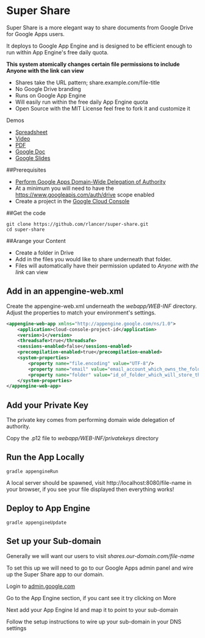 Super Share
===========

Super Share is a more elegant way to share documents from Google Drive for Google Apps users. 

It deploys to Google App Engine and is designed to be efficient enough to run within App Engine's free daily quota. 

**This system atomically changes certain file permissions to include Anyone with the link can view**  

+ Shares take the URL pattern; share.example.com/file-title
+ No Google Drive branding 
+ Runs on Google App Engine
+ Will easily run within the free daily App Engine quota
+ Open Source with the MIT License feel free to fork it and customize it

Demos
+ [Spreadsheet](http://share.robertlancer.com/Spreadsheet)
+ [Video](http://share.robertlancer.com/Roadtrip.mp4)
+ [PDF](http://share.robertlancer.com/Comic-Book.pdf)
+ [Google Doc](http://share.robertlancer.com/Press)
+ [Google Slides](http://share.robertlancer.com/Super-Share)

##Prerequisites

+   [Perform Google Apps Domain-Wide Delegation of Authority](https://developers.google.com/drive/web/delegation)
+   At a minimum you will need to have the https://www.googleapis.com/auth/drive scope enabled  
+   Create a project in the [Google Cloud Console](http://console.developers.google.com)

##Get the code

    git clone https://github.com/rlancer/super-share.git
    cd super-share

##Arange your Content

+ Create a folder in Drive
+ Add in the files you would like to share underneath that folder. 
+ Files will automatically have their permission updated to *Anyone with the link* can view

## Add in an appengine-web.xml

Create the appengine-web.xml underneath the *webapp/WEB-INF* directory. Adjust the properties to match your environment's settings. 

```xml
<appengine-web-app xmlns="http://appengine.google.com/ns/1.0">
    <application>cloud-console-project-id</application>
    <version>1</version>
    <threadsafe>true</threadsafe>
    <sessions-enabled>false</sessions-enabled>
    <precompilation-enabled>true</precompilation-enabled>
    <system-properties>
        <property name="file.encoding" value="UTF-8"/>
        <property name="email" value="email_account_which_owns_the_folder@yourdomain.com"/>
        <property name="folder" value="id_of_folder_which_will_store_the_documents"/>
    </system-properties>
</appengine-web-app>
```

## Add your Private Key

The private key comes from performing domain wide delegation of authority.

Copy the .p12 file to *webapp/WEB-INF/privatekeys* directory


## Run the App Locally

    gradle appengineRun

A local server should be spawned, visit http://localhost:8080/file-name in your browser, if you see your file displayed then everything works!

## Deploy to App Engine

    gradle appengineUpdate

## Set up your Sub-domain

Generally we will want our users to visit *shares.our-domain.com/file-name*

To set this up we will need to go to our Google Apps admin panel and wire up the Super Share app to our domain.

Login to [admin.google.com](https://admin.google.com)

Go to the App Engine section, if you cant see it try clicking on More

Next add your App Engine Id and map it to point to your sub-domain

Follow the setup instructions to wire up your sub-domain in your DNS settings
